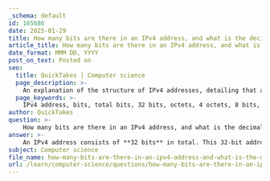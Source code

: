 ```yaml
---
_schema: default
id: 165686
date: 2025-01-29
title: How many bits are there in an IPv4 address, and what is the decimal range of each octet?
article_title: How many bits are there in an IPv4 address, and what is the decimal range of each octet?
date_format: MMM DD, YYYY
post_on_text: Posted on
seo:
  title: QuickTakes | Computer science
  page_description: >-
    An explanation of the structure of IPv4 addresses, detailing that an IPv4 address consists of 32 bits divided into 4 octets, each containing 8 bits, with a decimal range of 0 to 255 for each octet.
  page_keywords: >-
    IPv4 address, bits, total bits, 32 bits, octets, 4 octets, 8 bits, decimal range, 0 to 255, binary representation
author: QuickTakes
question: >-
    How many bits are there in an IPv4 address, and what is the decimal range of each octet?
answer: >-
    An IPv4 address consists of **32 bits** in total. This 32-bit address is divided into **four octets**, with each octet containing **8 bits**. \n\nThe decimal range of each octet is from **0 to 255**. This is because an 8-bit binary number can represent values from $2^0$ (which is 1) to $2^8 - 1$ (which is 255), allowing for a total of 256 possible values (including 0).\n\nTo summarize:\n- Total bits in an IPv4 address: **32 bits**\n- Number of octets: **4**\n- Bits in each octet: **8 bits**\n- Decimal range of each octet: **0 to 255**
subject: Computer science
file_name: how-many-bits-are-there-in-an-ipv4-address-and-what-is-the-decimal-range-of-each-octet.md
url: /learn/computer-science/questions/how-many-bits-are-there-in-an-ipv4-address-and-what-is-the-decimal-range-of-each-octet
---
```


&nbsp;
